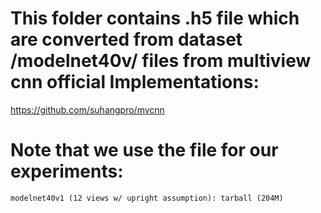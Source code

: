 # This folder contains .h5 file which are converted from dataset /modelnet40v/ files from multiview cnn official Implementations: 
https://github.com/suhangpro/mvcnn
# Note that we use the file for our experiments:
```modelnet40v1 (12 views w/ upright assumption): tarball (204M)```

